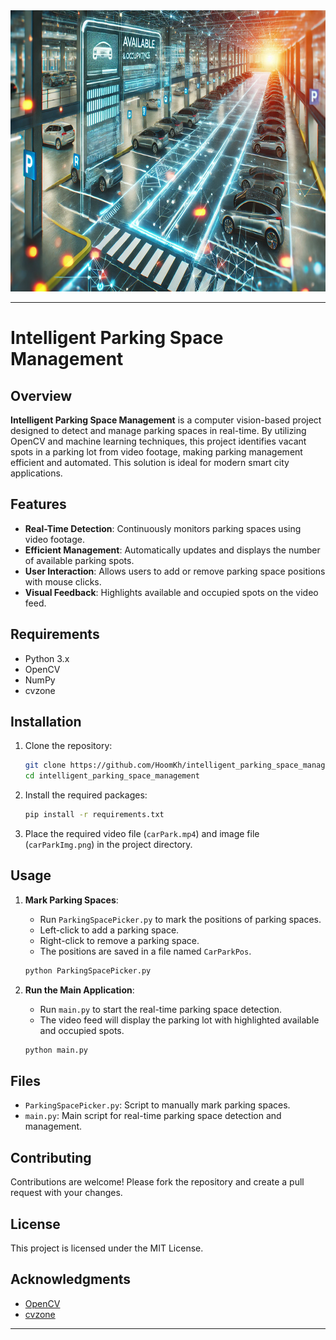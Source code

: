 <div style="text-align: center;">
    <img src="banner/banner.jpg" style="width:950px;height:450px;">
</div>

---

# Intelligent Parking Space Management

## Overview

**Intelligent Parking Space Management** is a computer vision-based project designed to detect and manage parking spaces in real-time. By utilizing OpenCV and machine learning techniques, this project identifies vacant spots in a parking lot from video footage, making parking management efficient and automated. This solution is ideal for modern smart city applications.

## Features

- **Real-Time Detection**: Continuously monitors parking spaces using video footage.
- **Efficient Management**: Automatically updates and displays the number of available parking spots.
- **User Interaction**: Allows users to add or remove parking space positions with mouse clicks.
- **Visual Feedback**: Highlights available and occupied spots on the video feed.

## Requirements

- Python 3.x
- OpenCV
- NumPy
- cvzone

## Installation

1. Clone the repository:
    ```bash
    git clone https://github.com/HoomKh/intelligent_parking_space_management.git
    cd intelligent_parking_space_management
    ```

2. Install the required packages:
    ```bash
    pip install -r requirements.txt
    ```

3. Place the required video file (`carPark.mp4`) and image file (`carParkImg.png`) in the project directory.

## Usage

1. **Mark Parking Spaces**:
    - Run `ParkingSpacePicker.py` to mark the positions of parking spaces.
    - Left-click to add a parking space.
    - Right-click to remove a parking space.
    - The positions are saved in a file named `CarParkPos`.

    ```bash
    python ParkingSpacePicker.py
    ```

2. **Run the Main Application**:
    - Run `main.py` to start the real-time parking space detection.
    - The video feed will display the parking lot with highlighted available and occupied spots.

    ```bash
    python main.py
    ```

## Files

- `ParkingSpacePicker.py`: Script to manually mark parking spaces.
- `main.py`: Main script for real-time parking space detection and management.

## Contributing

Contributions are welcome! Please fork the repository and create a pull request with your changes.

## License

This project is licensed under the MIT License.

## Acknowledgments

- [OpenCV](https://opencv.org/)
- [cvzone](https://github.com/cvzone/cvzone)

---
